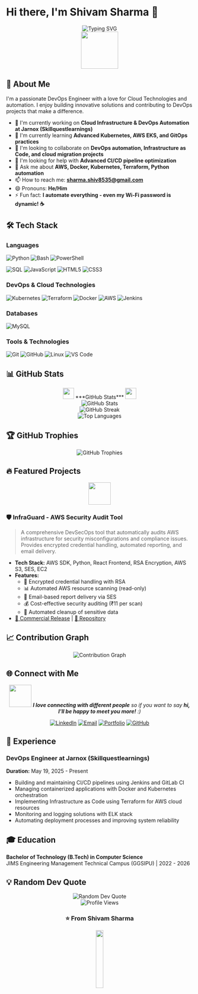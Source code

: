 # Hi there, I'm Shivam Sharma 👋

<div align="center">
  <img src="https://readme-typing-svg.herokuapp.com?font=Fira+Code&pause=1000&color=F75C7E&center=true&vCenter=true&width=435&lines=DevOps+Engineer;Cloud+Enthusiast;Automation+Expert;Infrastructure+as+Code" alt="Typing SVG" />
</div>

<div align="center">
  <img src="https://media.giphy.com/media/M9gbBd9nbDrOTu1Mqx/giphy.gif" width="100"/>
</div>

## 🚀 About Me
I'm a passionate DevOps Engineer with a love for Cloud Technologies and automation. I enjoy building innovative solutions and contributing to DevOps projects that make a difference.

- 🔭 I'm currently working on **Cloud Infrastructure & DevOps Automation at Jarnox (Skillquestlearnings)**
- 🌱 I'm currently learning **Advanced Kubernetes, AWS EKS, and GitOps practices**
- 👯 I'm looking to collaborate on **DevOps automation, Infrastructure as Code, and cloud migration projects**
- 🤔 I'm looking for help with **Advanced CI/CD pipeline optimization**
- 💬 Ask me about **AWS, Docker, Kubernetes, Terraform, Python automation**
- 📫 How to reach me: **sharma.shiv8535@gmail.com**
- 😄 Pronouns: **He/Him**
- ⚡ Fun fact: **I automate everything - even my Wi-Fi password is dynamic! ☕**

## 🛠️ Tech Stack

### Languages
![Python](https://img.shields.io/badge/-Python-3776AB?style=flat-square&logo=python&logoColor=white)
![Bash](https://img.shields.io/badge/-Bash-4EAA25?style=flat-square&logo=gnubash&logoColor=white)
![PowerShell](https://img.shields.io/badge/-PowerShell-5391FE?style=flat-square&logo=powershell&logoColor=white)

![SQL](https://img.shields.io/badge/-SQL-4479A1?style=flat-square&logo=postgresql&logoColor=white)
![JavaScript](https://img.shields.io/badge/-JavaScript-F7DF1E?style=flat-square&logo=javascript&logoColor=black)
![HTML5](https://img.shields.io/badge/-HTML5-E34F26?style=flat-square&logo=html5&logoColor=white)
![CSS3](https://img.shields.io/badge/-CSS3-1572B6?style=flat-square&logo=css3&logoColor=white)

### DevOps & Cloud Technologies
![Kubernetes](https://img.shields.io/badge/-Kubernetes-326CE5?style=flat-square&logo=kubernetes&logoColor=white)
![Terraform](https://img.shields.io/badge/-Terraform-623CE4?style=flat-square&logo=terraform&logoColor=white)
![Docker](https://img.shields.io/badge/-Docker-2496ED?style=flat-square&logo=docker&logoColor=white)
![AWS](https://img.shields.io/badge/-AWS-232F3E?style=flat-square&logo=amazonaws&logoColor=white)
![Jenkins](https://img.shields.io/badge/-Jenkins-D24939?style=flat-square&logo=jenkins&logoColor=white)

### Databases
![MySQL](https://img.shields.io/badge/-MySQL-4479A1?style=flat-square&logo=mysql&logoColor=white)

### Tools & Technologies
![Git](https://img.shields.io/badge/-Git-F05032?style=flat-square&logo=git&logoColor=white)
![GitHub](https://img.shields.io/badge/-GitHub-181717?style=flat-square&logo=github&logoColor=white)
![Linux](https://img.shields.io/badge/-Linux-FCC624?style=flat-square&logo=linux&logoColor=black)
![VS Code](https://img.shields.io/badge/-VS_Code-007ACC?style=flat-square&logo=visualstudiocode&logoColor=white)

## 📊 GitHub Stats

<div align="center">
  <img src="https://media.giphy.com/media/iY8CRBdQXODJSCERIr/giphy.gif" width="30px">&nbsp;***GitHub Stats***&nbsp;<img src="https://media.giphy.com/media/iY8CRBdQXODJSCERIr/giphy.gif" width="30px">
</div>

<div align="center">
  <img src="https://github-readme-stats.vercel.app/api?username=ShivamSharma8168&show_icons=true&theme=radical&count_private=true" alt="GitHub Stats" />
</div>

<div align="center">
  <img src="https://github-readme-streak-stats.herokuapp.com/?user=ShivamSharma8168&theme=radical" alt="GitHub Streak" />
</div>

<div align="center">
  <img src="https://github-readme-stats.vercel.app/api/top-langs/?username=ShivamSharma8168&layout=compact&theme=radical" alt="Top Languages" />
</div>

## 🏆 GitHub Trophies
<div align="center">
  <img src="https://github-profile-trophy.vercel.app/?username=ShivamSharma8168&theme=radical&row=1&column=7" alt="GitHub Trophies" />
</div>

## 🔥 Featured Projects

<div align="center">
  <img src="https://media.giphy.com/media/26tn33aiTi1jkl6H6/giphy.gif" width="60">
</div>

### 🛡️ InfraGuard - AWS Security Audit Tool
> A comprehensive DevSecOps tool that automatically audits AWS infrastructure for security misconfigurations and compliance issues. Provides encrypted credential handling, automated reporting, and email delivery.
- **Tech Stack:** AWS SDK, Python, React Frontend, RSA Encryption, AWS S3, SES, EC2
- **Features:** 
  - 🔐 Encrypted credential handling with RSA
  - 📊 Automated AWS resource scanning (read-only)
  - 📧 Email-based report delivery via SES
  - 💰 Cost-effective security auditing (₹11 per scan)
  - 🔄 Automated cleanup of sensitive data
- [🔗 Commercial Release](https://infraguard.me) | [📁 Repository](https://github.com/ShivamSharma8168/InfraGuard)

## 📈 Contribution Graph
<div align="center">
  <img src="https://github-readme-activity-graph.vercel.app/graph?username=ShivamSharma8168&theme=react-dark&hide_border=true" alt="Contribution Graph" />
</div>

## 🌐 Connect with Me

<div align="center">
  <img src="https://media.giphy.com/media/LnQjpWaON8nhr21vNW/giphy.gif" width="60"> <em><b>I love connecting with different people</b> so if you want to say <b>hi, I'll be happy to meet you more!</b> :)</em>
</div>

<div align="center">
  
[![LinkedIn](https://img.shields.io/badge/-LinkedIn-0077B5?style=for-the-badge&logo=linkedin&logoColor=white)](https://www.linkedin.com/in/shivamsharma8168)
[![Email](https://img.shields.io/badge/-Email-D14836?style=for-the-badge&logo=gmail&logoColor=white)](mailto:sharma.shiv8535@gmail.com)
[![Portfolio](https://img.shields.io/badge/-Portfolio-000000?style=for-the-badge&logo=vercel&logoColor=white)](https://shivam8168.netlify.app/)
[![GitHub](https://img.shields.io/badge/-GitHub-181717?style=for-the-badge&logo=github&logoColor=white)](https://github.com/ShivamSharma8168)

</div>

## 💼 Experience

### DevOps Engineer at Jarnox (Skillquestlearnings)
**Duration:** May 19, 2025 - Present
- Building and maintaining CI/CD pipelines using Jenkins and GitLab CI
- Managing containerized applications with Docker and Kubernetes orchestration
- Implementing Infrastructure as Code using Terraform for AWS cloud resources
- Monitoring and logging solutions with ELK stack
- Automating deployment processes and improving system reliability

## 🎓 Education

**Bachelor of Technology (B.Tech) in Computer Science**  
JIMS Engineering Management Technical Campus (GGSIPU) | 2022 - 2026

## 💡 Random Dev Quote
<div align="center">
  <img src="https://quotes-github-readme.vercel.app/api?type=horizontal&theme=radical" alt="Random Dev Quote" />
</div>



<div align="center">
  <img src="https://komarev.com/ghpvc/?username=ShivamSharma8168&color=blueviolet&style=flat-square&label=Profile+Views" alt="Profile Views" />
</div>

<div align="center">
  <h3>⭐️ From Shivam Sharma</h3>
  <img src="https://media.giphy.com/media/jpVnC65DmYeyRL4LHS/giphy.gif" width="20%">
</div>
